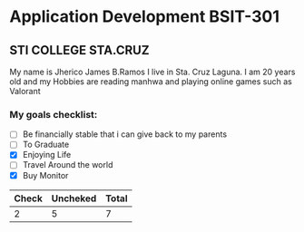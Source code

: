 
# Application Development BSIT-301
## STI COLLEGE STA.CRUZ
My name is Jherico James B.Ramos I live in Sta. Cruz Laguna. I am 20 years old and my Hobbies are reading manhwa and playing online games such as Valorant 
 
### My goals checklist:
- [ ] Be financially stable that i can give back to my parents 
- [ ] To Graduate
- [x] Enjoying Life
- [ ] Travel Around the world
- [x] Buy Monitor
 
|Check|Uncheked|Total|
|:----|:-------|:----|
|2|5|7|
